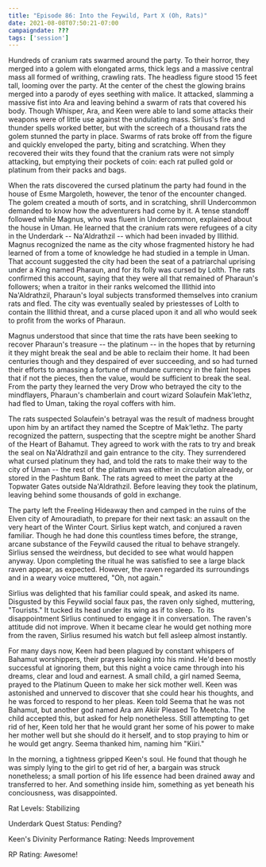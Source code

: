 ```yaml
---
title: "Episode 86: Into the Feywild, Part X (Oh, Rats)"
date: 2021-08-08T07:50:21-07:00
campaigndate: ???
tags: ['session']
---
```


Hundreds of cranium rats swarmed around the party. To their horror, they merged into a golem with elongated arms, thick legs and a massive central mass all formed of writhing, crawling rats. The headless figure stood 15 feet tall, looming over the party. At the center of the chest the glowing brains merged into a parody of eyes seething with malice. It attacked, slamming a massive fist into Ara and leaving behind a swarm of rats that covered his body. Though Whisper, Ara, and Keen were able to land some attacks their weapons were of little use against the undulating mass. Sirlius's fire and thunder spells worked better, but with the screech of a thousand rats the golem stunned the party in place. Swarms of rats broke off from the figure and quickly enveloped the party, biting and scratching. When they recovered their wits they found that the cranium rats were not simply attacking, but emptying their pockets of coin: each rat pulled gold or platinum from their packs and bags.

When the rats discovered the cursed platinum the party had found in the house of Esme Margoleth, however, the tenor of the encounter changed. The golem created a mouth of sorts, and in scratching, shrill Undercommon demanded to know how the adventurers had come by it. A tense standoff followed while Magnus, who was fluent in Undercommon, explained about the house in Uman. He learned that the cranium rats were refugees of a city in the Underdark -- Na'Aldrathzil -- which had been invaded by Illithid. Magnus recognized the name as the city whose fragmented history he had learned of from a tome of knowledge he had studied in a temple in Uman. That account suggested the city had been the seat of a patriarchal uprising under a King named Pharaun, and for its folly was cursed by Lolth. The rats confirmed this account, saying that they were all that remained of Pharaun's followers; when a traitor in their ranks welcomed the Illithid into Na'Aldrathzil, Pharaun's loyal subjects transformed themselves into cranium rats and fled. The city was eventually sealed by priestesses of Lolth to contain the Illithid threat, and a curse placed upon it and all who would seek to profit from the works of Pharaun.

Magnus understood that since that time the rats have been seeking to recover Pharaun's treasure -- the platinum -- in the hopes that by returning it they might break the seal and be able to reclaim their home. It had been centuries though and they despaired of ever succeeding, and so had turned their efforts to amassing a fortune of mundane currency in the faint hopes that if not the pieces, then the value, would be sufficient to break the seal. From the party they learned the very Drow who betrayed the city to the mindflayers, Pharaun's chamberlain and court wizard Solaufein Mak'lethz, had fled to Uman, taking the royal coffers with him.

The rats suspected Solaufein's betrayal was the result of madness brought upon him by an artifact they named the Sceptre of Mak'lethz. The party recognized the pattern, suspecting that the sceptre might be another Shard of the Heart of Bahamut. They agreed to work with the rats to try and break the seal on Na'Aldrathzil and gain entrance to the city. They surrendered what cursed platinum they had, and told the rats to make their way to the city of Uman -- the rest of the platinum was either in circulation already, or stored in the Pashtum Bank. The rats agreed to meet the party at the Topwater Gates outside Na'Aldrathzil. Before leaving they took the platinum, leaving behind some thousands of gold in exchange.

The party left the Freeling Hideaway then and camped in the ruins of the Elven city of Amouradiath, to prepare for their next task: an assault on the very heart of the Winter Court. Sirlius kept watch, and conjured a raven familiar. Though he had done this countless times before, the strange, arcane substance of the Feywild caused the ritual to behave strangely. Sirlius sensed the weirdness, but decided to see what would happen anyway. Upon completing the ritual he was satisfied to see a large black raven appear, as expected. However, the raven regarded its surroundings and in a weary voice muttered, "Oh, not again."

Sirlius was delighted that his familiar could speak, and asked its name. Disgusted by this Feywild social faux pas, the raven only sighed, muttering, "Tourists." It tucked its head under its wing as if to sleep. To its disappointment Sirlius continued to engage it in conversation. The raven's attitude did not improve. When it became clear he would get nothing more from the raven, Sirlius resumed his watch but fell asleep almost instantly.

For many days now, Keen had been plagued by constant whispers of Bahamut worshippers, their prayers leaking into his mind. He'd been mostly successful at ignoring them, but this night a voice came through into his dreams, clear and loud and earnest. A small child, a girl named Seema, prayed to the Platinum Queen to make her sick mother well. Keen was astonished and unnerved to discover that she could hear his thoughts, and he was forced to respond to her pleas. Keen told Seema that he was not Bahamut, but another god named Ara am Akiir Pleased To Meetcha. The child accepted this, but asked for help nonetheless. Still attempting to get rid of her, Keen told her that he would grant her some of his power to make her mother well but she should do it herself, and to stop praying to him or he would get angry. Seema thanked him, naming him "Kiiri."

In the morning, a tightness gripped Keen's soul. He found that though he was simply lying to the girl to get rid of her, a bargain was struck nonetheless; a small portion of his life essence had been drained away and transferred to her. And something inside him, something as yet beneath his conciousness, was disappointed.

Rat Levels: Stabilizing

Underdark Quest Status: Pending?

Keen's Divinity Performance Rating: Needs Improvement

RP Rating: Awesome!

